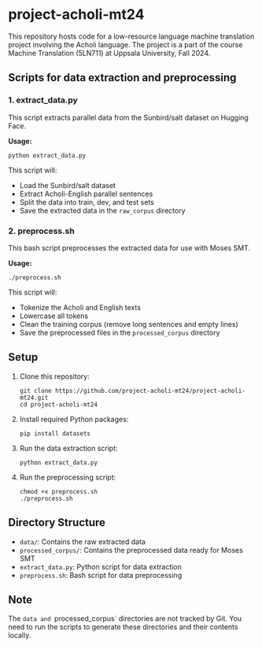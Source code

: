# project-acholi-mt24
This repository hosts code for a low-resource language machine translation project involving the Acholi language. The project is a part of the course Machine Translation (5LN711) at Uppsala University, Fall 2024.

## Scripts for data extraction and preprocessing

### 1. extract_data.py

This script extracts parallel data from the Sunbird/salt dataset on Hugging Face.

**Usage:**
```
python extract_data.py
```

This script will:
- Load the Sunbird/salt dataset
- Extract Acholi-English parallel sentences
- Split the data into train, dev, and test sets
- Save the extracted data in the `raw_corpus` directory

### 2. preprocess.sh

This bash script preprocesses the extracted data for use with Moses SMT.

**Usage:**
```
./preprocess.sh
```

This script will:
- Tokenize the Acholi and English texts
- Lowercase all tokens
- Clean the training corpus (remove long sentences and empty lines)
- Save the preprocessed files in the `processed_corpus` directory

## Setup

1. Clone this repository:
   ```
   git clone https://github.com/project-acholi-mt24/project-acholi-mt24.git
   cd project-acholi-mt24
   ```

2. Install required Python packages:
   ```
   pip install datasets
   ```

3. Run the data extraction script:
   ```
   python extract_data.py
   ```

4. Run the preprocessing script:
   ```
   chmod +x preprocess.sh
   ./preprocess.sh
   ```

## Directory Structure

- `data/`: Contains the raw extracted data
- `processed_corpus/`: Contains the preprocessed data ready for Moses SMT
- `extract_data.py`: Python script for data extraction
- `preprocess.sh`: Bash script for data preprocessing

## Note

The `data and `processed_corpus` directories are not tracked by Git. You need to run the scripts to generate these directories and their contents locally.
